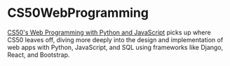 # CS50WebProgramming
[CS50's Web Programming with Python and JavaScript](https://cs50.harvard.edu/web/2020/) picks up where CS50 leaves off, diving more deeply into the design and implementation of web apps with Python, JavaScript, and SQL using frameworks like Django, React, and Bootstrap.
